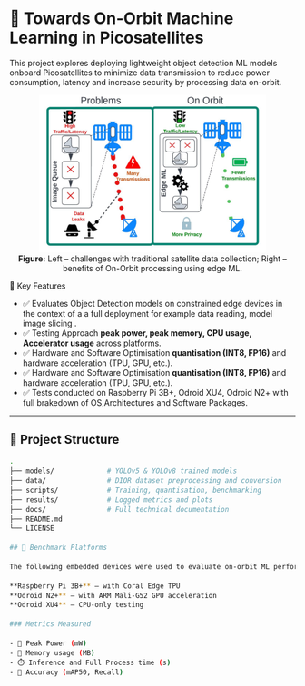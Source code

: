 # 🚀 Towards On-Orbit Machine Learning in Picosatellites

This project explores deploying lightweight object detection ML models onboard Picosatellites to minimize data transmission to reduce power consumption, latency and increase security by processing data on-orbit.
 
 
<p align="center">
  <img src="assets/Introdiagram.JPG" alt="On-Orbit ML diagram" width="400"/>
  <br>
  <b>Figure:</b> Left – challenges with traditional satellite data collection; Right – benefits of On-Orbit processing using edge ML.
</p>
📌 Key Features

- ✅ Evaluates Object Detection models on constrained edge devices in the context of a a full deployment for example data reading, model image slicing .
- ✅ Testing Approach **peak power, peak memory, CPU usage, Accelerator usage** across platforms.
- ✅ Hardware and Software Optimisation **quantisation (INT8, FP16)** and hardware acceleration (TPU, GPU, etc.).
- ✅ Hardware and Software Optimisation **quantisation (INT8, FP16)** and hardware acceleration (TPU, GPU, etc.).
- ✅ Tests conducted on Raspberry Pi 3B+, Odroid XU4, Odroid N2+ with full brakedown of OS,Architectures and Software Packages.

---

## 📁 Project Structure

```bash
.
├── models/             # YOLOv5 & YOLOv8 trained models
├── data/               # DIOR dataset preprocessing and conversion
├── scripts/            # Training, quantisation, benchmarking
├── results/            # Logged metrics and plots
├── docs/               # Full technical documentation
├── README.md
└── LICENSE

## 🧪 Benchmark Platforms

The following embedded devices were used to evaluate on-orbit ML performance:

**Raspberry Pi 3B+** — with Coral Edge TPU  
**Odroid N2+** — with ARM Mali-G52 GPU acceleration  
**Odroid XU4** — CPU-only testing

### Metrics Measured

- 🔋 Peak Power (mW)
- 💾 Memory usage (MB)
- ⏱️ Inference and Full Process time (s)
- 🎯 Accuracy (mAP50, Recall)
